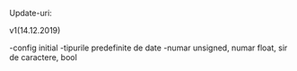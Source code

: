 Update-uri:

v1(14.12.2019)

-config initial
-tipurile predefinite de date
-numar unsigned, numar float, sir de caractere, bool